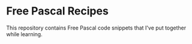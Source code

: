 # Free Pascal Recipes

This repository contains Free Pascal code snippets that I've put together while learning.

